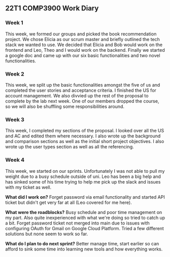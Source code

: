 ## 22T1 COMP3900 Work Diary

### Week 1

This week, we formed our groups and picked the book recommendation project. We chose Elicia as our scrum master and briefly outlined the tech stack we wanted to use. We decided that Elicia and Bob would work on the frontend and Leo, Theo and I would work on the backend. Finally we started a google doc and came up with our six basic functionalities and two novel functionalities.

### Week 2

This week, we split up the basic functionalities amongst the five of us and completed the user stories and acceptance criteria. I finished the US for account management. We also divvied up the rest of the proposal to complete by the lab next week. One of our members dropped the course, so we will also be shuffling some responsibilities around.

### Week 3

This week, I completed my sections of the proposal. I looked over all the US and AC and edited them where necessary. I also wrote up the background and comparison sections as well as the initial short project objectives. I also wrote up the user types section as well as all the referencing.

### Week 4

This week, we started on our sprints. Unfortunately I was not able to pull my weight due to a busy schedule outside of uni. Leo has been a big help and has sinked some of his time trying to help me pick up the slack and issues with my ticket as well. 

**What did I work on?**
Forget password via email functionality and started API ticket but didn't get very far at all (Leo covered for me here).

**What were the roadblocks?**
Busy schedule and poor time management on my part. Also quite inexperienced with what we're doing so tried to catch up a bit. Forget password ticket not merged into main due to issues with configuring OAuth for Gmail on Google Cloud Platform. Tried a few different solutions but none seem to work so far.

**What do I plan to do next sprint?**
Better manage time, start earlier so can afford to sink some time into learning new tools and how everything works.
